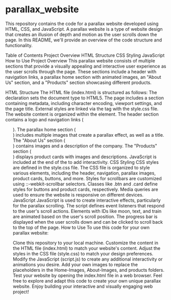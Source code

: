 # parallax_website

This repository contains the code for a parallax website developed using HTML, CSS, and JavaScript. A parallax website is a type of website design that creates an illusion of depth and motion as the user scrolls down the page. In this README, we'll provide an overview of the code structure and functionality.

Table of Contents
Project Overview
HTML Structure
CSS Styling
JavaScript
How to Use
Project Overview
This parallax website consists of multiple sections that provide a visually appealing and interactive user experience as the user scrolls through the page. These sections include a header with navigation links, a parallax home section with animated images, an "About Us" section, and a "Products" section showcasing different products.

HTML Structure
The HTML file (index.html) is structured as follows:
The <!DOCTYPE html> declaration sets the document type to HTML5.
The page includes a <head> section containing metadata, including character encoding, viewport settings, and the page title.
External styles are linked via the <link> tag with the style.css file.
The website content is organized within the <body> element.
The header section contains a logo and navigation links (<ul>).
The parallax home section (<section class="parallax-home">) includes multiple images that create a parallax effect, as well as a title.
The "About Us" section (<section class="about">) contains images and a description of the company.
The "Products" section (<section class="products">) displays product cards with images and descriptions.
JavaScript is included at the end of the <body> to add interactivity.
CSS Styling
CSS styles are defined in the style.css file.
The CSS file is organized to style various elements, including the header, navigation, parallax images, product cards, buttons, and more.
Styles for scrollbars are customized using ::-webkit-scrollbar selectors.
Classes like .btn and .card define styles for buttons and product cards, respectively.
Media queries are used to ensure the website is responsive on different devices.
JavaScript
JavaScript is used to create interactive effects, particularly for the parallax scrolling.
The script defines event listeners that respond to the user's scroll actions.
Elements with IDs like moon, text, and train are animated based on the user's scroll position.
The progress bar is displayed when the user scrolls down and can be clicked to scroll back to the top of the page.
How to Use
To use this code for your own parallax website:

Clone this repository to your local machine.
Customize the content in the HTML file (index.html) to match your website's content.
Adjust the styles in the CSS file (style.css) to match your design preferences.
Modify the JavaScript (script.js) to create any additional interactivity or animations you desire.
Add your own images to replace the placeholders in the Home-Images, About-Images, and products folders.
Test your website by opening the index.html file in a web browser.
Feel free to explore and adapt this code to create your own unique parallax website. Enjoy building your interactive and visually engaging web project!
